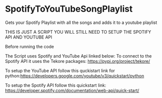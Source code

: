 # SpotifyToYouTubeSongPlaylist
Gets your Spotify Playlist with all the songs and adds it to a youtube playlist 

THIS IS JUST A SCRIPT YOU WILL STILL NEED TO SETUP THE SPOTIFY API AND YOUTUBE API

Before running the code 


The Script uses Spotify and YouTube Api linked below:
To connect to the Spotify API it uses the Tekore packages: https://pypi.org/project/tekore/

To setup the YouTube API follow this quckistart link for python:https://developers.google.com/youtube/v3/quickstart/python

To setup the Spotify API follow this quickstart link: https://developer.spotify.com/documentation/web-api/quick-start/
